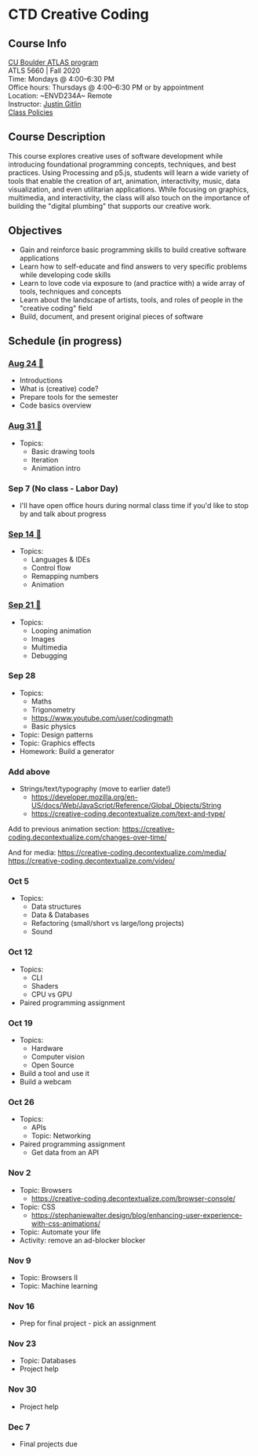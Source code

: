 # CTD Creative Coding

## Course Info

[CU Boulder ATLAS program](https://www.colorado.edu/atlas/academics/graduate/ms-technology-media-society) <br>
ATLS 5660 | Fall 2020 <br>
Time: Mondays @ 4:00–6:30 PM <br>
Office hours: Thursdays @ 4:00–6:30 PM or by appointment <br>
Location: ~ENVD234A~ Remote <br>
Instructor: [Justin Gitlin](https://cacheflowe.com) <br>
[Class Policies](./docs/policies.md)

## Course Description

This course explores creative uses of software development while introducing foundational programming concepts, techniques, and best practices. Using Processing and p5.js, students will learn a wide variety of tools that enable the creation of art, animation, interactivity, music, data visualization, and even utilitarian applications. While focusing on graphics, multimedia, and interactivity, the class will also touch on the importance of building the "digital plumbing" that supports our creative work.

## Objectives

* Gain and reinforce basic programming skills to build creative software applications
* Learn how to self-educate and find answers to very specific problems while developing code skills
* Learn to love code via exposure to (and practice with) a wide array of tools, techniques and concepts
* Learn about the landscape of artists, tools, and roles of people in the "creative coding" field
* Build, document, and present original pieces of software

## Schedule (in progress)

### [Aug 24 🔗](./classes/2020-08-24-aug-24.md)

* Introductions
* What is (creative) code?
* Prepare tools for the semester
* Code basics overview

### [Aug 31 🔗](./classes/2020-08-31-aug-31.md)

* Topics:
  * Basic drawing tools
  * Iteration
  * Animation intro

### Sep 7 (No class - Labor Day)

* I'll have open office hours during normal class time if you'd like to stop by and talk about progress

### [Sep 14 🔗](./classes/2020-08-14-sep-14.md)

* Topics:
  * Languages & IDEs
  * Control flow
  * Remapping numbers
  * Animation

### [Sep 21 🔗](./classes/2020-08-21-sep-21.md)

* Topics:
  * Looping animation
  * Images
  * Multimedia
  * Debugging

### Sep 28
* Topics:
  * Maths
  * Trigonometry
  * https://www.youtube.com/user/codingmath
  * Basic physics
* Topic: Design patterns
* Topic: Graphics effects
* Homework: Build a generator


### Add above

* Strings/text/typography (move to earlier date!)
  * https://developer.mozilla.org/en-US/docs/Web/JavaScript/Reference/Global_Objects/String
  * https://creative-coding.decontextualize.com/text-and-type/

Add to previous animation section:
https://creative-coding.decontextualize.com/changes-over-time/

And for media:
https://creative-coding.decontextualize.com/media/
https://creative-coding.decontextualize.com/video/

### Oct 5
* Topics:
  * Data structures
  * Data & Databases
  * Refactoring (small/short vs large/long projects)
  * Sound

### Oct 12
* Topics:
  * CLI
  * Shaders
  * CPU vs GPU
* Paired programming assignment

### Oct 19
* Topics:
  * Hardware
  * Computer vision
  * Open Source
* Build a tool and use it
* Build a webcam

### Oct 26
* Topics:
  * APIs
  * Topic: Networking
* Paired programming assignment
  * Get data from an API


### Nov 2
* Topic: Browsers
  * https://creative-coding.decontextualize.com/browser-console/
* Topic: CSS
  * https://stephaniewalter.design/blog/enhancing-user-experience-with-css-animations/
* Topic: Automate your life
* Activity: remove an ad-blocker blocker

### Nov 9
* Topic: Browsers II
* Topic: Machine learning

### Nov 16
* Prep for final project - pick an assignment

### Nov 23
* Topic: Databases
* Project help

### Nov 30
* Project help

### Dec 7
* Final projects due
